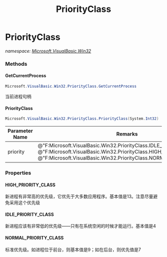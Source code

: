 ﻿---
title: PriorityClass
---

# PriorityClass
_namespace: [Microsoft.VisualBasic.Win32](N-Microsoft.VisualBasic.Win32.html)_



### Methods

#### GetCurrentProcess
```csharp
Microsoft.VisualBasic.Win32.PriorityClass.GetCurrentProcess
```
当前进程句柄

#### PriorityClass
```csharp
Microsoft.VisualBasic.Win32.PriorityClass.PriorityClass(System.Int32)
```


|Parameter Name|Remarks|
|--------------|-------|
|priority|@"F:Microsoft.VisualBasic.Win32.PriorityClass.IDLE_PRIORITY_CLASS", @"F:Microsoft.VisualBasic.Win32.PriorityClass.HIGH_PRIORITY_CLASS", @"F:Microsoft.VisualBasic.Win32.PriorityClass.NORMAL_PRIORITY_CLASS"|




### Properties

#### HIGH_PRIORITY_CLASS
新进程有非常高的优先级，它优先于大多数应用程序。基本值是13。注意尽量避免采用这个优先级
#### IDLE_PRIORITY_CLASS
新进程应该有非常低的优先级——只有在系统空闲的时候才能运行。基本值是4
#### NORMAL_PRIORITY_CLASS
标准优先级。如进程位于前台，则基本值是9；如在后台，则优先值是7

